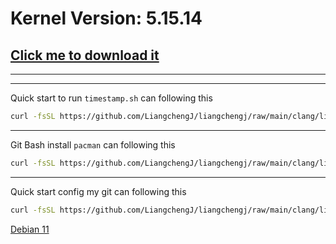 # Kernel Version: 5.15.14

## [Click me to download it](https://cdn.kernel.org/pub/linux/kernel/v5.x/linux-5.15.14.tar.xz)

---

---

Quick start to run `timestamp.sh` can following this

```bash
curl -fsSL https://github.com/LiangchengJ/liangchengj/raw/main/clang/linux-like/timestamp.sh | sh
```

---

Git Bash install `pacman` can following this

```bash
curl -fsSL https://github.com/LiangchengJ/liangchengj/raw/main/clang/linux-like/git_bash_install_pacman.sh | sh
```

---

Quick start config my git can following this

```bash
curl -fsSL https://github.com/LiangchengJ/liangchengj/raw/main/clang/linux-like/config_my_git.sh | sh
```

[Debian 11](https://cdimage.debian.org/debian-cd/current/amd64/iso-dvd/debian-11.4.0-amd64-DVD-1.iso)
